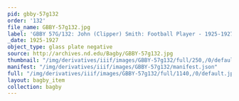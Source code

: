 ```yaml
---
pid: gbby-57g132
order: '132'
file_name: GBBY-57g132.jpg
label: 'GBBY 57G/132: John (Clipper) Smith: Football Player - 1925-1927'
_date: 1925-1927
object_type: glass plate negative
source: http://archives.nd.edu/Bagby/GBBY-57g132.jpg
thumbnail: "/img/derivatives/iiif/images/GBBY-57g132/full/250,/0/default.jpg"
manifest: "/img/derivatives/iiif/images/GBBY-57g132/manifest.json"
full: "/img/derivatives/iiif/images/GBBY-57g132/full/1140,/0/default.jpg"
layout: bagby_item
collection: bagby
---
```

